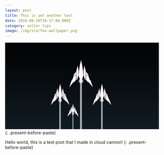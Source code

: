 ```yaml
---
layout: post
title: This is yet another test
date: 2016-08-26T16:17:00.000Z
category: seller tips
image: /img/starfox-wallpaper.png
---
```



![](/uploads/versions/starfox-wallpaper---x----1920-1080x---.png)
{: .present-before-paste}

Hello world, this is a test post that I made in cloud cannon!
{: .present-before-paste}